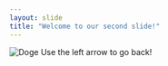 ```yaml
---
layout: slide
title: "Welcome to our second slide!"
---
```

![Doge](https://git.io/Doge)
Use the left arrow to go back!
